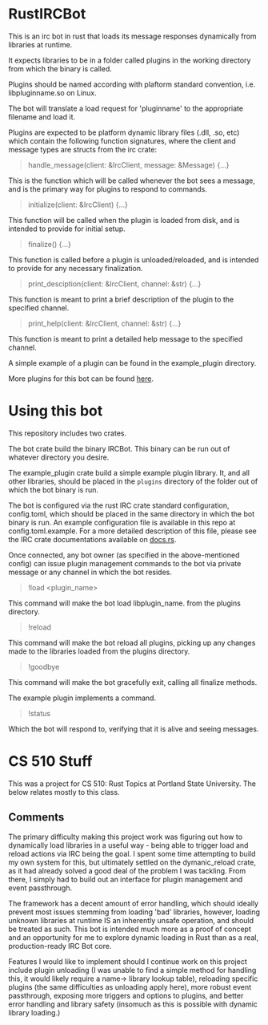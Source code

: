 # RustIRCBot

This is an irc bot in rust that loads its message responses dynamically from libraries at runtime.

It expects libraries to be in a folder called plugins in the working directory from which the binary is called.

Plugins should be named according with plaftorm standard convention, i.e. libpluginname.so on Linux.

The bot will translate a load request for 'pluginname' to the appropriate filename and load it.

Plugins are expected to be platform dynamic library files (.dll, .so, etc) which contain the following function signatures, where the client and message types are structs from the irc crate:

> handle_message(client: &IrcClient, message: &Message) {...}

This is the function which will be called whenever the bot sees a message, and is the primary way for plugins to respond to commands.

> initialize(client: &IrcClient) {...}

This function will be called when the plugin is loaded from disk, and is intended to provide for initial setup.

> finalize() {...}

This function is called before a plugin is unloaded/reloaded, and is intended to provide for any necessary finalization.

> print_desciption(client: &IrcClient, channel: &str) {...}

This function is meant to print a brief description of the plugin to the specified channel. 

> print_help(client: &IrcClient, channel: &str) {...}

This function is meant to print a detailed help message to the specified channel.

A simple example of a plugin can be found in the example_plugin directory.


More plugins for this bot can be found [here](https://github.com/Ananstra/RustIRCBotPlugins/).

# Using this bot

This repository includes two crates.

The bot crate build the binary IRCBot. This binary can be run out of whatever directory you desire.

The example_plugin crate build a simple example plugin library. It, and all other libraries, should be placed in the `plugins` directory of the folder out of which the bot binary is run.

The bot is configured via the rust IRC crate standard configuration, config.toml, which should be placed in the same directory in which the bot binary is run. An example configuration file is available in this repo at config.toml.example. For a more detailed description of this file, please see the IRC crate documentations available on [docs.rs](https://docs.rs/irc/0.13.5/irc/).

Once connected, any bot owner (as specified in the above-mentioned config) can issue plugin management commands to the bot via private message or any channel in which the bot resides.

>!load \<plugin_name>

This command will make the bot load libplugin_name.<platform specific extenstion> from the plugins directory.

>!reload

This command will make the bot reload all plugins, picking up any changes made to the libraries loaded from the plugins directory.

>!goodbye

This command will make the bot gracefully exit, calling all finalize methods.

The example plugin implements a command.

>!status

Which the bot will respond to, verifying that it is alive and seeing messages.

# CS 510 Stuff

This was a project for CS 510: Rust Topics at Portland State University. The below relates mostly to this class.

## Comments

The primary difficulty making this project work was figuring out how to dynamically load libraries in a useful way - being able to trigger load and reload actions via IRC being the goal. I spent some time attempting to build my own system for this, but ultimately settled on the dymanic_reload crate, as it had already solved a good deal of the problem I was tackling. From there, I simply had to build out an interface for plugin management and event passthrough.

The framework has a decent amount of error handling, which should ideally prevent most issues stemming from loading 'bad' libraries, however, loading unknown libraries at runtime IS an inherently unsafe operation, and should be treated as such. This bot is intended much more as a proof of concept and an opportunity for me to explore dynamic loading in Rust than as a real, production-ready IRC Bot core.

Features I would like to implement should I continue work on this project include plugin unloading (I was unable to find a simple method for handling this, it would likely require a name-> library lookup table), reloading specific plugins (the same difficulties as unloading apply here), more robust event passthrough, exposing more triggers and options to plugins, and better error handling and library safety (insomuch as this is possible with dynamic library loading.)

